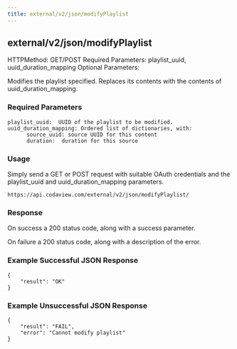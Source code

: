```yaml
---
title: external/v2/json/modifyPlaylist
---
```

## external/v2/json/modifyPlaylist

HTTPMethod: GET/POST
Required Parameters: playlist_uuid, uuid_duration_mapping
Optional Parameters:

Modifies the playlist specified.  Replaces its contents with the contents of uuid_duration_mapping.

### Required Parameters

    playlist_uuid:  UUID of the playlist to be modified.
    uuid_duration_mapping: Ordered list of dictionaries, with:
          source_uuid: source UUID for this content
          duration:  duration for this source

### Usage

Simply send a GET or POST request with suitable OAuth credentials and the playlist_uuid and uuid_duration_mapping parameters.

`https://api.codaview.com/external/v2/json/modifyPlaylist/`

### Response

On success a 200 status code, along with a success parameter.

On failure a 200 status code, along with a description of the error.

### Example Successful JSON Response

    {
        "result": "OK"
    }

### Example Unsuccessful JSON Response

    {
        "result": "FAIL",
        "error": "Cannot modify playlist" 
    }
